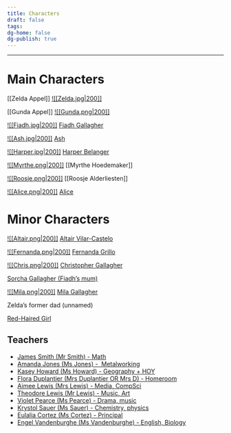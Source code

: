 ```yaml
---
title: Characters
draft: false
tags: 
dg-home: false
dg-publish: true
---
```

<hr>

# Main Characters
[[Zelda Appel]]
[![[Zelda.jpg|200]]](/characters/students/zelda-appel)

[[Gunda Appel]]
[![[Gunda.png|200]]](./gunda-appel)

[![[Fiadh.jpg|200]]](Fiadh%20Gallagher.md)
[Fiadh Gallagher](Fiadh%20Gallagher.md)

[![[Ash.jpg|200]]](Ash.md)
[Ash](Ash.md)

[![[Harper.jpg|200]]](Harper%20Belanger.md)
[Harper Belanger](<Harper Belanger.md>)

[![[Myrthe.png|200]]](Myrthe%20Hoedemaker)
[[Myrthe Hoedemaker]]

[![[Roosje.png|200]]](Roosje%20Alderliesten)
[[Roosje Alderliesten]]

[![[Alice.png|200]]](Alice)
[Alice](Alice)


# Minor Characters
[![[Altair.png|200]]](Altair%20Vilar-Castelo)
[Altair Vilar-Castelo](Altair%20Vilar-Castelo)

[![[Fernanda.png|200]]](Fernanda%20Grillo)
[Fernanda Grillo](Fernanda%20Grillo)

[![[Chris.png|200]]](Christopher%20Gallagher.md)
[Christopher Gallagher](Christopher%20Gallagher.md)

[Sorcha Gallagher (Fiadh’s mum)](Sorcha%20Gallagher.md)

[![[Mila.png|200]]](Mila%20Gallagher.md)
[Mila Gallagher](Mila%20Gallagher.md)

Zelda’s former dad (unnamed)

[Red-Haired Girl](Red-Haired%20Girl.md)

## Teachers
- [James Smith (Mr Smith) - Math](James%20Smith.md)
- [Amanda Jones (Ms Jones) -  Metalworking](Amanda%20Jones.md)
- [Kasey Howard (Ms Howard) - Geography + HOY](Kasey%20Howard.md)
- [Flora Duplantier (Mrs Duplantier OR Mrs D) - Homeroom](Flora%20Duplantier.md)
- [Aimee Lewis (Mrs Lewis) - Media, CompSci](Aimee%20Lewis.md)
- [Theodore Lewis (Mr Lewis) - Music, Art](Theodore%20Lewis.md)
- [Violet Pearce (Ms Pearce) - Drama, music](Violet%20Pearce.md)
- [Krystol Sauer (Ms Sauer) - Chemistry, physics](Krystol%20Sauer.md)
- [Eulalia Cortez (Ms Cortez) - Principal](Eulalia%20Cortez.md)
- [Engel Vandenburghe (Ms Vandenburghe) - English, Biology](Engel%20Vandenburghe.md)
